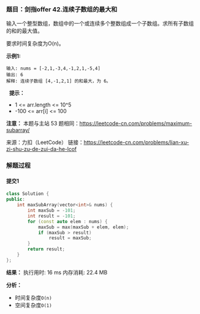 ### 题目：剑指offer 42.连续子数组的最大和
输入一个整型数组，数组中的一个或连续多个整数组成一个子数组。求所有子数组的和的最大值。

要求时间复杂度为O(n)。

**示例1:**
```
输入: nums = [-2,1,-3,4,-1,2,1,-5,4]
输出: 6
解释: 连续子数组 [4,-1,2,1] 的和最大，为 6。
```
 
**提示：**
- 1 <= arr.length <= 10^5
- -100 <= arr[i] <= 100

**注意：** 本题与主站 53 题相同：https://leetcode-cn.com/problems/maximum-subarray/

来源：力扣（LeetCode）
链接：https://leetcode-cn.com/problems/lian-xu-zi-shu-zu-de-zui-da-he-lcof


### 解题过程
#### 提交1
```C++
class Solution {
public:
    int maxSubArray(vector<int>& nums) {
        int maxSub = -101;
        int result = -101;
        for (const auto elem : nums) {
            maxSub = max(maxSub + elem, elem);
            if (maxSub > result)
                result = maxSub;
        }
        return result;
    }
};
```
**结果：** 执行用时: 16 ms       内存消耗: 22.4 MB

**分析：**
- 时间复杂度`O(n)`
- 空间复杂度`O(1)`
